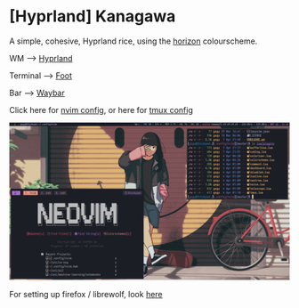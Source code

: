 # [Hyprland] Kanagawa

A simple, cohesive, Hyprland rice, using the [horizon](https://horizontheme.netlify.app/) colourscheme.

WM        --> [Hyprland](https://hyprland.org)

Terminal  --> [Foot](https://gitlab.com/dnkl/foot/)

Bar       --> [Waybar](https://github.com/alexays/waybar)

Click here for [nvim config](https://github.com/TheGogy/nvim), or here for [tmux config](https://github.com/TheGogy/tmux)

![Showcase](./showcase.png)

For setting up firefox / librewolf, look [here](./librewolf/README.md)
